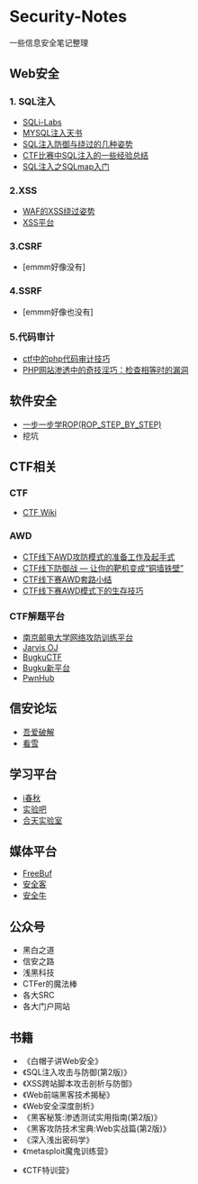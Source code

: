 # Security-Notes
一些信息安全笔记整理
 
## Web安全
### 1. SQL注入
+ [SQLi-Labs](https://github.com/Audi-1/sqli-labs)
+ [MYSQL注入天书](http://www.cnblogs.com/lcamry/category/846064.html)
+ [SQL注入防御与绕过的几种姿势](https://www.anquanke.com/post/id/86005)
+ [CTF比赛中SQL注入的一些经验总结](https://www.freebuf.com/articles/web/137094.html)
+ [SQL注入之SQLmap入门](https://www.freebuf.com/articles/web/29942.html)

### 2.XSS
+ [WAF的XSS绕过姿势](https://www.freebuf.com/articles/web/81959.html)
+ [XSS平台](xsspt.com)

### 3.CSRF
+ [emmm好像没有]

### 4.SSRF
+ [emmm好像也没有]

### 5.代码审计
+ [ctf中的php代码审计技巧](http://www.am0s.com/ctf/200.html)
+ [PHP网站渗透中的奇技淫巧：检查相等时的漏洞](https://www.freebuf.com/articles/web/129607.html)

## 软件安全
+ [一步一步学ROP(ROP_STEP_BY_STEP)](https://github.com/zhengmin1989/ROP_STEP_BY_STEP)
+ 挖坑
## CTF相关
### CTF
+ [CTF Wiki](https://ctf-wiki.github.io/ctf-wiki/)

### AWD
+ [CTF线下AWD攻防模式的准备工作及起手式](https://blog.csdn.net/like98k/article/details/80261603)
+ [CTF线下防御战 — 让你的靶机变成“铜墙铁壁”](https://www.anquanke.com/post/id/86984)
+ [CTF线下赛AWD套路小结](https://xz.aliyun.com/t/25)
+ [CTF线下赛AWD模式下的生存技巧](https://www.anquanke.com/post/id/84675)

### CTF解题平台
+ [南京邮电大学网络攻防训练平台](http://ctf.nuptzj.cn/)
+ [Jarvis OJ](https://www.jarvisoj.com/)
+ [BugkuCTF](https://ctf.bugku.com/)
+ [Bugku新平台](https://new.bugku.com/)
+ [PwnHub](https://pwnhub.cn/index)

## 信安论坛
+ [吾爱破解](https://www.52pojie.cn/)
+ [看雪](https://bbs.pediy.com/)

## 学习平台
+ [i春秋](https://www.ichunqiu.com/)
+ [实验吧](http://www.shiyanbar.com/)
+ [合天实验室](http://www.hetianlab.com/)

## 媒体平台
+ [FreeBuf](https://www.freebuf.com/)
+ [安全客](https://www.anquanke.com/)
+ [安全牛](https://www.aqniu.com/)

## 公众号
+ 黑白之道
+ 信安之路
+ 浅黑科技
+ CTFer的魔法棒
+ 各大SRC
+ 各大门户网站

## 书籍
+ 《白帽子讲Web安全》
+ 《SQL注入攻击与防御(第2版)》
+ 《XSS跨站脚本攻击剖析与防御》
+ 《Web前端黑客技术揭秘》
+ 《Web安全深度剖析》
+ 《黑客秘笈:渗透测试实用指南(第2版)》
+ 《黑客攻防技术宝典:Web实战篇(第2版)》
+ 《深入浅出密码学》
+ 《metasploit魔鬼训练营》
* 《CTF特训营》
